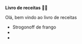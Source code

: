 

**Livro de receitas** :man_cook:



Olá, bem vindo ao livro de receitas

- Strogonoff de frango
- 
- 



